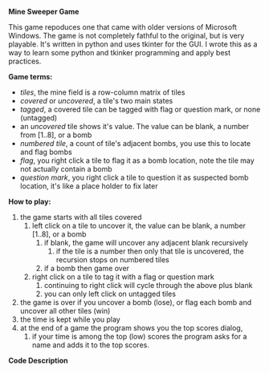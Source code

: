 **Mine Sweeper Game**

This game repoduces one that came with older versions of Microsoft Windows. The game is not completely fathful to the original, but is very playable. It's written in python and uses tkinter for the GUI. I wrote this as a way to learn some python and tkinker programming and apply best practices.

**Game terms:**
- _tiles_, the mine field is a row-column matrix of tiles
- _covered_ or _uncovered_, a tile's two main states
- _tagged_, a covered tile can be tagged with flag or question mark, or none (untagged)
- an _uncovered_ tile shows it's value. The value can be blank, a number from [1..8], or a bomb
- _numbered tile_, a count of tile's adjacent bombs, you use this to locate and flag bombs
- _flag_, you right click a tile to flag it as a bomb location, note the tile may not actually contain a bomb
- _question mark_, you right click a tile to question it as suspected bomb location, it's like a place holder to fix later

**How to play:**
1. the game starts with all tiles covered
   1. left click on a tile to uncover it, the value can be blank, a number [1..8], or a bomb
      1. if blank, the game will uncover any adjacent blank recursively
         1. if the tile is a number then only that tile is uncovered, the recursion stops on numbered tiles
      1. if a bomb then game over
   1. right click on a tile to tag it with a flag or question mark
      1. continuing to right click will cycle through the above plus blank
      1. you can only left click on untagged tiles
1. the game is over if you uncover a bomb (lose), or flag each bomb and uncover all other tiles (win)
1. the time is kept while you play
1. at the end of a game the program shows you the top scores dialog,
   1. if your time is among the top (low) scores the program asks for a name and adds it to the top scores.

**Code Description**

